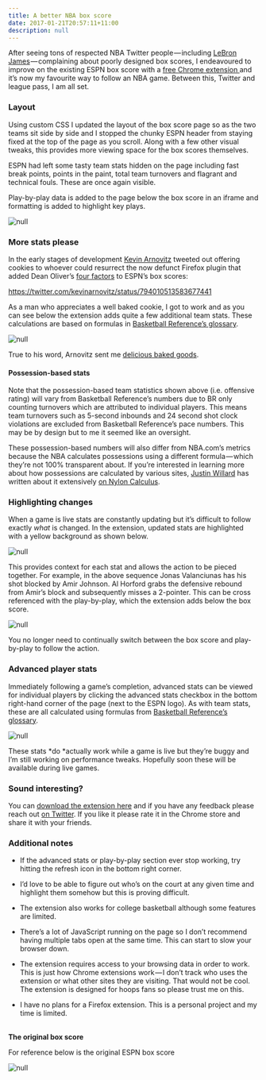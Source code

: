 ```yaml
---
title: A better NBA box score
date: 2017-01-21T20:57:11+11:00
description: null
---
```


After seeing tons of respected NBA Twitter people — including [LeBron James](https://twitter.com/KingJames/status/784207016877256704) — complaining about poorly designed box scores, I endeavoured to improve on the existing ESPN box score with a [free Chrome extension ](https://goo.gl/3DmHU1)and it’s now my favourite way to follow an NBA game. Between this, Twitter and league pass, I am all set.

### **Layout**

Using custom CSS I updated the layout of the box score page so as the two teams sit side by side and I stopped the chunky ESPN header from staying fixed at the top of the page as you scroll. Along with a few other visual tweaks, this provides more viewing space for the box scores themselves.

ESPN had left some tasty team stats hidden on the page including fast break points, points in the paint, total team turnovers and flagrant and technical fouls. These are once again visible.

Play-by-play data is added to the page below the box score in an iframe and formatting is added to highlight key plays.

![null](/img/uploads/box-score-layout.jpg)

### **More stats please**

In the early stages of development [Kevin Arnovitz](https://twitter.com/kevinarnovitz) tweeted out offering cookies to whoever could resurrect the now defunct Firefox plugin that added Dean Oliver’s [four factors](http://www.basketball-reference.com/about/factors.html) to ESPN’s box scores:

https://twitter.com/kevinarnovitz/status/794010513583677441

As a man who appreciates a well baked cookie, I got to work and as you can see below the extension adds quite a few additional team stats. These calculations are based on formulas in [Basketball Reference’s glossary](http://www.basketball-reference.com/about/glossary.html).

![null](/img/uploads/box-score-stats-team-stats.png)

True to his word, Arnovitz sent me [delicious baked goods](https://twitter.com/lenymo/status/799756952335060992).

#### **Possession-based stats**

Note that the possession-based team statistics shown above (i.e. offensive rating) will vary from Basketball Reference’s numbers due to BR only counting turnovers which are attributed to individual players. This means team turnovers such as 5-second inbounds and 24 second shot clock violations are excluded from Basketball Reference’s pace numbers. This may be by design but to me it seemed like an oversight.

These possession-based numbers will also differ from NBA.com’s metrics because the NBA calculates possessions using a different formula — which they’re not 100% transparent about. If you’re interested in learning more about how possessions are calculated by various sites, [Justin Willard](https://twitter.com/acrossthecourt) has written about it extensively [on Nylon Calculus](http://nyloncalculus.com/2015/12/21/nylon-calculus-101-possessions/).

### **Highlighting changes**

When a game is live stats are constantly updating but it’s difficult to follow exactly *what* is changed. In the extension, updated stats are highlighted with a yellow background as shown below.

![null](/img/uploads/box-score-stats-play-sequence.jpg)

This provides context for each stat and allows the action to be pieced together. For example, in the above sequence Jonas Valanciunas has his shot blocked by Amir Johnson. Al Horford grabs the defensive rebound from Amir’s block and subsequently misses a 2-pointer. This can be cross referenced with the play-by-play, which the extension adds below the box score.

![null](/img/uploads/play-by-play-stats-play-sequence.png)

You no longer need to continually switch between the box score and play-by-play to follow the action.

### **Advanced player stats**

Immediately following a game’s completion, advanced stats can be viewed for individual players by clicking the advanced stats checkbox in the bottom right-hand corner of the page (next to the ESPN logo). As with team stats, these are all calculated using formulas from [Basketball Reference’s glossary](http://www.basketball-reference.com/about/glossary.html).

![null](/img/uploads/box-score-advanced-stats.png)

These stats *do *actually work while a game is live but they’re buggy and I’m still working on performance tweaks. Hopefully soon these will be available during live games.

### **Sound interesting?**

You can [download the extension here](https://goo.gl/3DmHU1) and if you have any feedback please reach out [on Twitter](https://twitter.com/lenymo). If you like it please rate it in the Chrome store and share it with your friends.

### **Additional notes**

* If the advanced stats or play-by-play section ever stop working, try hitting the refresh icon in the bottom right corner.

* I’d love to be able to figure out who’s on the court at any given time and highlight them somehow but this is proving difficult.

* The extension also works for college basketball although some features are limited.

* There’s a lot of JavaScript running on the page so I don’t recommend having multiple tabs open at the same time. This can start to slow your browser down.

* The extension requires access to your browsing data in order to work. This is just how Chrome extensions work — I don’t track who uses the extension or what other sites they are visiting. That would not be cool. The extension is designed for hoops fans so please trust me on this.

* I have no plans for a Firefox extension. This is a personal project and my time is limited.

\
**The original box score**

For reference below is the original ESPN box score

![null](/img/uploads/espn-boxscores-before.png)

